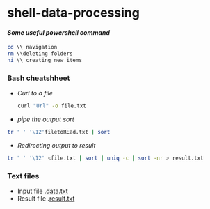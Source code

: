 # shell-data-processing
#### *Some useful powershell command*
```powershell
cd \\ navigation
rm \\deleting folders
ni \\ creating new items
```

### Bash cheatshheet
- *Curl to a file*
  ``` bash
  curl "Url" -o file.txt
  ```
- *pipe the output sort* 
```bash
tr ' ' '\12'filetoREad.txt | sort
```
- *Redirecting output to result*
```bash
tr ' ' '\12' <file.txt | sort | uniq -c | sort -nr > result.txt
```
### Text files
- Input file .[data.txt](https://github.com/Rajeevbro/shell-data-processing/blob/main/data.txt)
- Result file .[result.txt](https://github.com/Rajeevbro/shell-data-processing/blob/main/result.txt)


    